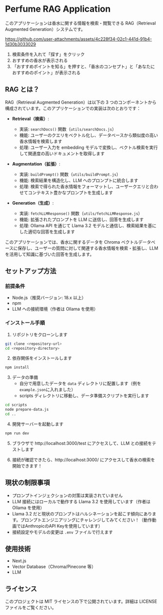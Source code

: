 # Perfume RAG Application

このアプリケーションは香水に関する情報を検索・閲覧できる RAG（Retrieval Augmented Generation）システムです。

https://github.com/user-attachments/assets/4c228f34-02c1-441d-91b4-1d30b3033029

1. 検索条件を入れて「探す」をクリック
2. おすすめの香水が表示される
3. 「おすすめポイントを知る」を押すと、「香水のコンセプト」と「あなたにおすすめのポイント」が表示される

## RAG とは？

RAG（Retrieval Augmented Generation）は以下の 3 つのコンポーネントから構成されています。このアプリケーションでの実装は次のとおりです：

- **Retrieval（検索）**:

  - 実装: `searchDocs()` 関数（`utils/searchDocs.js`）
  - 機能: ユーザーのクエリをベクトル化し、データベースから類似度の高い香水情報を検索します
  - 処理: ユーザー入力を embedding モデルで変換し、ベクトル検索を実行して関連度の高いドキュメントを取得します

- **Augmentation（拡張）**:

  - 実装: `buildPrompt()` 関数（`utils/buildPrompt.js`）
  - 機能: 検索結果を構造化し、LLM へのプロンプトに統合します
  - 処理: 検索で得られた香水情報をフォーマットし、ユーザークエリと合わせてコンテキスト豊かなプロンプトを生成します

- **Generation（生成）**:
  - 実装: `fetchLLMResponse()` 関数（`utils/fetchLLMResponse.js`）
  - 機能: 拡張されたプロンプトを LLM に送信し、回答を生成します
  - 処理: Ollama API を通じて Llama 3.2 モデルと通信し、検索結果を基にした適切な回答を生成します

このアプリケーションでは、香水に関するデータを Chroma ベクトルデータベースに保存し、ユーザーの質問に対して関連する香水情報を検索・拡張し、LLM を活用して知識に基づいた回答を生成します。

## セットアップ方法

### 前提条件

- Node.js（推奨バージョン: 18.x 以上）
- npm
- LLM への接続環境（作者は Ollama を使用）

### インストール手順

1. リポジトリをクローンします

```bash
git clone <repository-url>
cd <repository-directory>
```

2. 依存関係をインストールします

```bash
npm install
```

3. データの準備
   - 自分で用意したデータを `data` ディレクトリに配置します（例を`example.json`に入れました）
   - scripts ディレクトリに移動し、データ準備スクリプトを実行します

```bash
cd scripts
node prepare-data.js
cd ..
```

4. 開発サーバーを起動します

```bash
npm run dev
```

5. ブラウザで http://localhost:3000/test にアクセスして、LLM との接続をテストします

6. 接続が確認できたら、http://localhost:3000/ にアクセスして香水の検索を開始できます！

## 現状の制限事項

- プロンプトインジェクションの対策は実装されていません
- LLM 接続にはローカルで動作する Llama 3.2 を使用しています（作者は Ollama を使用）
- Llama 3.2 だと現状のプロンプトはハルシネーションを起こす傾向にあります。プロンプトエンジニアリングにチャレンジしてみてください！（動作動画ではAnthropicのAPI Keyを使用しています）
- 接続設定やモデルの変更は `.env` ファイルで行えます

## 使用技術

- Next.js
- Vector Database（Chroma/Pinecone 等）
- LLM

## ライセンス

このプロジェクトは MIT ライセンスの下で公開されています。詳細は LICENSE ファイルをご覧ください。
